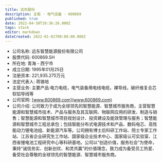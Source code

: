 ```yaml
---
title: 远东股份
description: 主板 - 电气设备 - 600869
published: true
date: 2022-04-30T19:36:26.000Z
tags: stock
editor: markdown
dateCreated: 2022-01-01T00:00:00.000Z
---
```


- 公司名称: 远东智慧能源股份有限公司
- 股票代码: 600869.SH
- 所在地: 青海 - 西宁市
- 成立日期: 1995年01月25日
- 注册资本: 221,935.275万元
- 法定代表人: 蒋锡培
- 主营业务: 主要产品:电力电缆，电气装备用电线电缆，裸导线，碳纤维复合芯软铝导线等
- 公司官网: [www.600869.com](www.600869.com)
- 公司介绍: 公司致力于成为全球领先的智慧能源、智慧城市服务商，主营智慧能源和智慧城市技术、产品与服务及其互联网、物联网应用的研发、制造与销售；智慧能源和智慧城市项目规划设计、投资建设及能效管理与服务；智慧能源和智慧城市工程总承包；包括智能分布式电源技术和产品、数码电芯、高性能动力锂电池组、新能源汽车等。公司拥有博士后科研工作站、院士专家工作站、江苏省企业研究生工作站、国家级企业技术中心、国家级认可实验室、江西省锂电池工程研究中心等科研基地。公司以“创造价值，服务社会”为使命，秉持“诚信务实、创新创优、和灵共赢”的价值理念，致力成为备受员工热爱、备受社会尊敬的全球领先的智慧能源、智慧城市服务商。


